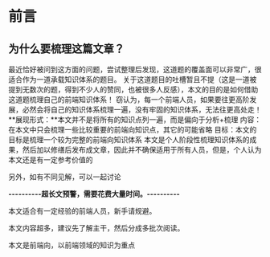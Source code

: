 # 前言
## 为什么要梳理这篇文章？
最近恰好被问到这方面的问题，尝试整理后发现，这道题的覆盖面可以非常广，很适合作为一道承载知识体系的题目。
关于这道题目的吐槽暂且不提（这是一道被提到无数次的题，得到不少人的赞同，也被很多人反感），本文的目的是如何借助这道题梳理自己的前端知识体系！
窃认为，每一个前端人员，如果要往更高阶发展，必然会将自己的知识体系梳理一遍，没有牢固的知识体系，无法往更高处走！
**展现形式：**本文并不是将所有的知识点列一遍，而是偏向于分析+梳理
内容：在本文中只会梳理一些比较重要的前端向知识点，其它的可能省略
目标：本文的目标是梳理一个较为完整的前端向知识体系
本文是个人阶段性梳理知识体系的成果，然后加以修缮后发布成文章，因此并不确保适用于所有人员，但是，个人认为本文还是有一定参考价值的

另外，如有不同见解，可以一起讨论

**----------超长文预警，需要花费大量时间。----------**

本文适合有一定经验的前端人员，新手请规避。

本文内容超多，建议先了解主干，然后分成多批次阅读。

本文是前端向，以前端领域的知识为重点

